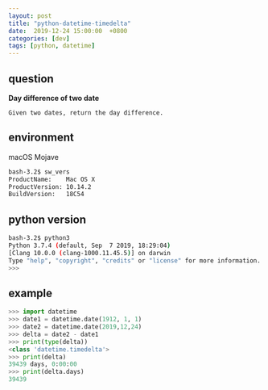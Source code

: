 ```yaml
---
layout: post
title: "python-datetime-timedelta"
date:  2019-12-24 15:00:00  +0800
categories: [dev]
tags: [python, datetime]
---
```


## question
**Day difference of two date**
```
Given two dates, return the day difference.
```

## environment
macOS Mojave
```bash
bash-3.2$ sw_vers
ProductName:    Mac OS X
ProductVersion: 10.14.2
BuildVersion:   18C54
```

## python version
```bash
bash-3.2$ python3
Python 3.7.4 (default, Sep  7 2019, 18:29:04) 
[Clang 10.0.0 (clang-1000.11.45.5)] on darwin
Type "help", "copyright", "credits" or "license" for more information.
>>> 
```

## example
```python
>>> import datetime
>>> date1 = datetime.date(1912, 1, 1)
>>> date2 = datetime.date(2019,12,24)
>>> delta = date2 - date1
>>> print(type(delta))
<class 'datetime.timedelta'>
>>> print(delta)
39439 days, 0:00:00
>>> print(delta.days)
39439
```
